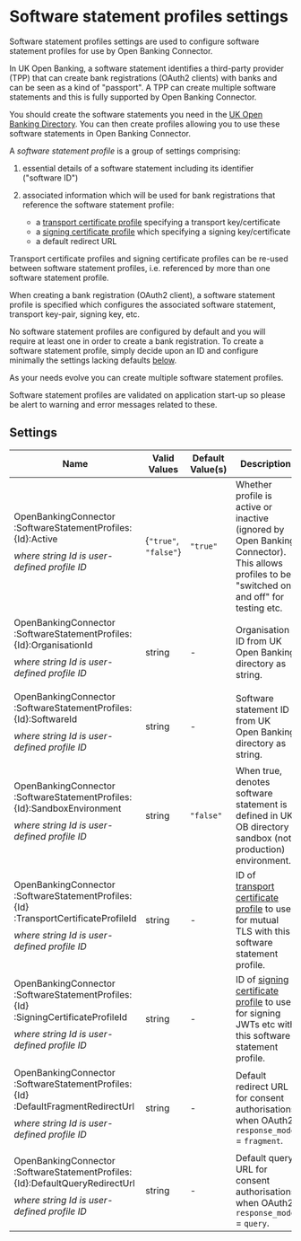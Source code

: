 # Software statement profiles settings

Software statement profiles settings are used to configure software statement profiles for use by Open Banking Connector.

In UK Open Banking, a software statement identifies a third-party provider (TPP) that can create bank registrations (OAuth2 clients) with banks and can be seen as a kind of "passport". A TPP can create multiple software statements and this is fully supported by Open Banking Connector.

You should create the software statements you need in the [UK Open Banking Directory](https://www.openbanking.org.uk/directory/). You can then create profiles allowing you to use these software statements in Open Banking Connector.

A *software statement profile* is a group of settings comprising:

1. essential details of a software statement including its identifier ("software ID")
2. associated information which will be used for bank registrations that reference the software statement profile:

    - a [transport certificate profile](./transport-certificate-profiles-settings.md) specifying a transport key/certificate
    - a [signing certificate profile](./signing-certificate-profiles-settings.md) which specifying a signing key/certificate
    - a default redirect URL

Transport certificate profiles and signing certificate profiles can be re-used between software statement profiles, i.e. referenced by more than one software statement profile.

When creating a bank registration (OAuth2 client), a software statement profile is specified which configures the associated software statement, transport key-pair, signing key, etc.

No software statement profiles are configured by default and you will require at least one in order to create a bank registration. To create a software statement profile, simply decide upon an ID and configure minimally the settings lacking defaults [below](#settings).

As your needs evolve you can create multiple software statement profiles.

Software statement profiles are validated on application start-up so please be alert to warning and error messages related to these.

## Settings

| Name                                                                                                                                                                                 | Valid Values          | Default Value(s) | Description                                                                                                                                       |
|--------------------------------------------------------------------------------------------------------------------------------------------------------------------------------------|-----------------------|------------------|---------------------------------------------------------------------------------------------------------------------------------------------------|
| OpenBankingConnector<wbr/>:SoftwareStatementProfiles<wbr/>:{Id}<wbr/>:Active <p style="margin-top: 10px;"> *where string Id is user-defined profile ID*  </p>                        | {`"true"`, `"false"`} | `"true"`         | Whether profile is active or inactive (ignored by Open Banking Connector). This allows profiles to be "switched on and off" for testing etc.      |
| OpenBankingConnector<wbr/>:SoftwareStatementProfiles<wbr/>:{Id}<wbr/>:OrganisationId <p style="margin-top: 10px;"> *where string Id is user-defined profile ID*  </p>                | string                | -                | Organisation ID from UK Open Banking directory as string.                                                                                         |
| OpenBankingConnector<wbr/>:SoftwareStatementProfiles<wbr/>:{Id}<wbr/>:SoftwareId <p style="margin-top: 10px;"> *where string Id is user-defined profile ID*  </p>                    | string                | -                | Software statement ID from UK Open Banking directory as string.                                                                                   |
| OpenBankingConnector<wbr/>:SoftwareStatementProfiles<wbr/>:{Id}<wbr/>:SandboxEnvironment <p style="margin-top: 10px;"> *where string Id is user-defined profile ID*  </p>            | string                | `"false"`        | When true, denotes software statement is defined in UK OB directory sandbox (not production) environment.                                         |
| OpenBankingConnector<wbr/>:SoftwareStatementProfiles<wbr/>:{Id}<wbr/>:TransportCertificateProfileId <p style="margin-top: 10px;"> *where string Id is user-defined profile ID*  </p> | string                | -                | ID of [transport certificate profile](./transport-certificate-profiles-settings.md) to use for mutual TLS with this software statement profile.   |
| OpenBankingConnector<wbr/>:SoftwareStatementProfiles<wbr/>:{Id}<wbr/>:SigningCertificateProfileId <p style="margin-top: 10px;"> *where string Id is user-defined profile ID*  </p>   | string                | -                | ID of [signing certificate profile](./signing-certificate-profiles-settings.md) to use for signing JWTs etc with this software statement profile. |
| OpenBankingConnector<wbr/>:SoftwareStatementProfiles<wbr/>:{Id}<wbr/>:DefaultFragmentRedirectUrl <p style="margin-top: 10px;"> *where string Id is user-defined profile ID*  </p>    | string                | -                | Default redirect URL for consent authorisations when OAuth2 `response_mode` = `fragment`.                                                         |
| OpenBankingConnector<wbr/>:SoftwareStatementProfiles<wbr/>:{Id}<wbr/>:DefaultQueryRedirectUrl <p style="margin-top: 10px;"> *where string Id is user-defined profile ID*  </p>       | string                | -                | Default query URL for consent authorisations when OAuth2 `response_mode` = `query`.                                                               |

